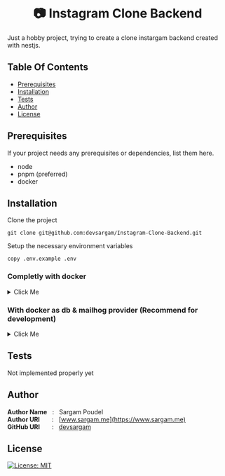 <h1 align="center" style="border: 0;"> 📷 Instagram Clone Backend  </h1>

Just a hobby project, trying to create a clone instargam backend created with nestjs.

## Table Of Contents

- [Prerequisites](#prerequisites)
- [Installation](#installation)
- [Tests](#tests)
- [Author](#author)
- [License](#license)

## Prerequisites

If your project needs any prerequisites or dependencies, list them here.

- node
- pnpm (preferred)
- docker

## Installation

Clone the project

```
git clone git@github.com:devsargam/Instagram-Clone-Backend.git
```

Setup the necessary environment variables

```
copy .env.example .env
```

### Completly with docker

<details>
<summary> 
Click Me
</summary>

```bash
docker compose up
```

</details>

### With docker as db & mailhog provider (Recommend for development)

<details>
<summary> 
Click Me
</summary>

Run `mailhog` & `Postgres database`

```
docker compose up postgres-db mailhog
```

Run the migrations with

```
npx prisma migrate dev
```

Run the server

```
pnpm start:dev
```

</details>

## Tests

Not implemented properly yet

## Author

**Author Name** &nbsp; : &nbsp; Sargam Poudel <br>
**Author URI** &nbsp; &nbsp; &nbsp; : &nbsp; [www.sargam.me](https://www.sargam.me) <br>
**GitHub URI** &nbsp; &nbsp; &nbsp; : &nbsp; [devsargam](https://github.com/devsargam)

## License

[![License: MIT](https://img.shields.io/badge/License-MIT-red.svg)](https://opensource.org/licenses/MIT)
